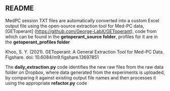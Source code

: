 ## README

MedPC session TXT files are automatically converted into a custom Excel output file using the open-source extraction tool for Med-PC data, [GEToperant] (https://github.com/George-LabX/GEToperant), code from which can be found in the **getoperant_source folder**, profiles for it are in the **getoperant_profiles folder**

Khoo, S. Y. (2021). GEToperant: A General Extraction Tool for Med-PC Data. Figshare. doi: 10.6084/m9.figshare.13697851

The **daily_extraction.py** code identifies the new raw files from the raw data folder on Dropbox, where data generated from the experiments is uploaded, by comparing it against existing output file names and then processes it using the appropriate **refactor.py** code
